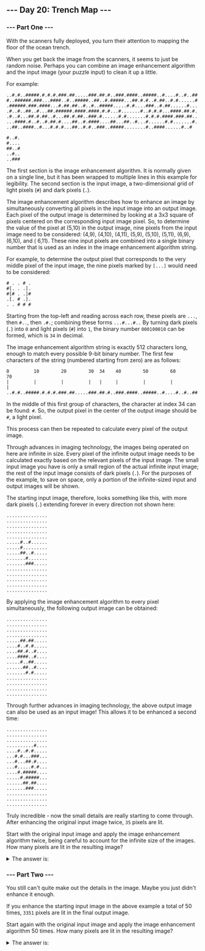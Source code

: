 ## --- Day 20: Trench Map ---

### --- Part One ---

With the scanners fully deployed, you turn their attention to mapping the floor of the ocean trench.

When you get back the image from the scanners, it seems to just be random noise. Perhaps you can combine an image
enhancement algorithm and the input image (your puzzle input) to clean it up a little.

For example:

```
..#.#..#####.#.#.#.###.##.....###.##.#..###.####..#####..#....#..#..##..##
#..######.###...####..#..#####..##..#.#####...##.#.#..#.##..#.#......#.###
.######.###.####...#.##.##..#..#..#####.....#.#....###..#.##......#.....#.
.#..#..##..#...##.######.####.####.#.#...#.......#..#.#.#...####.##.#.....
.#..#...##.#.##..#...##.#.##..###.#......#.#.......#.#.#.####.###.##...#..
...####.#..#..#.##.#....##..#.####....##...##..#...#......#.#.......#.....
..##..####..#...#.#.#...##..#.#..###..#####........#..####......#..#

#..#.
#....
##..#
..#..
..###
```

The first section is the image enhancement algorithm. It is normally given on a single line, but it has been wrapped to
multiple lines in this example for legibility. The second section is the input image, a two-dimensional grid of light
pixels (`#`) and dark pixels (`.`).

The image enhancement algorithm describes how to enhance an image by simultaneously converting all pixels in the input
image into an output image. Each pixel of the output image is determined by looking at a 3x3 square of pixels centered
on the corresponding input image pixel. So, to determine the value of the pixel at (5,10) in the output image, nine
pixels from the input image need to be considered: (4,9), (4,10), (4,11), (5,9), (5,10), (5,11), (6,9), (6,10), and (
6,11). These nine input pixels are combined into a single binary number that is used as an index in the image
enhancement algorithm string.

For example, to determine the output pixel that corresponds to the very middle pixel of the input image, the nine pixels
marked by `[...]` would need to be considered:

```
# . . # .
#[. . .].
#[# . .]#
.[. # .].
. . # # #
```

Starting from the top-left and reading across each row, these pixels are `...`, then `#..`, then `.#.`; combining these
forms `...#...#..` By turning dark pixels (`.`) into `0` and light pixels (`#`) into `1`, the binary number `000100010`
can be formed, which is `34` in decimal.

The image enhancement algorithm string is exactly 512 characters long, enough to match every possible 9-bit binary
number. The first few characters of the string (numbered starting from zero) are as follows:

```
0         10        20        30  34    40        50        60        70
|         |         |         |   |     |         |         |         |
..#.#..#####.#.#.#.###.##.....###.##.#..###.####..#####..#....#..#..##..##
```

In the middle of this first group of characters, the character at index 34 can be found: `#`. So, the output pixel in
the center of the output image should be `#`, a light pixel.

This process can then be repeated to calculate every pixel of the output image.

Through advances in imaging technology, the images being operated on here are infinite in size. Every pixel of the
infinite output image needs to be calculated exactly based on the relevant pixels of the input image. The small input
image you have is only a small region of the actual infinite input image; the rest of the input image consists of dark
pixels (`.`). For the purposes of the example, to save on space, only a portion of the infinite-sized input and output
images will be shown.

The starting input image, therefore, looks something like this, with more dark pixels (`.`) extending forever in every
direction not shown here:

```
...............
...............
...............
...............
...............
.....#..#......
.....#.........
.....##..#.....
.......#.......
.......###.....
...............
...............
...............
...............
...............
```

By applying the image enhancement algorithm to every pixel simultaneously, the following output image can be obtained:

```
...............
...............
...............
...............
.....##.##.....
....#..#.#.....
....##.#..#....
....####..#....
.....#..##.....
......##..#....
.......#.#.....
...............
...............
...............
...............
```

Through further advances in imaging technology, the above output image can also be used as an input image! This allows
it to be enhanced a second time:

```
...............
...............
...............
..........#....
....#..#.#.....
...#.#...###...
...#...##.#....
...#.....#.#...
....#.#####....
.....#.#####...
......##.##....
.......###.....
...............
...............
...............
```

Truly incredible - now the small details are really starting to come through. After enhancing the original input image
twice, `35` pixels are lit.

Start with the original input image and apply the image enhancement algorithm twice, being careful to account for the
infinite size of the images. How many pixels are lit in the resulting image?

<details>
  	<summary>The answer is:</summary>
	5306
</details>

### --- Part Two ---

You still can't quite make out the details in the image. Maybe you just didn't enhance it enough.

If you enhance the starting input image in the above example a total of 50 times, `3351` pixels are lit in the final
output image.

Start again with the original input image and apply the image enhancement algorithm 50 times. How many pixels are lit in
the resulting image?

<details>
  	<summary>The answer is:</summary>
	17497
</details>
